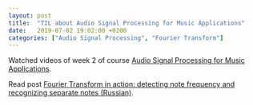```yaml
---
layout: post
title:  "TIL about Audio Signal Processing for Music Applications"
date:   2019-07-02 19:02:00 +0200
categories: ["Audio Signal Processing", "Fourier Transform"]
---
```

Watched videos of week 2 of course [Audio Signal Processing for Music Applications](https://www.coursera.org/lecture/audio-signal-processing/stft-2-tjEQe).

Read post [Fourier Transform in action: detecting note frequency and recognizing separate notes (Russian)](https://m.habr.com/ru/post/247385/).
